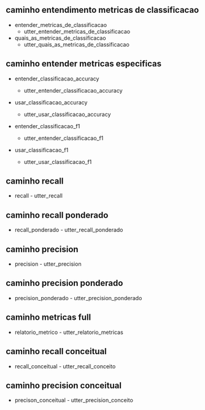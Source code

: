 ## caminho entendimento metricas de classificacao
* entender_metricas_de_classificacao
	- utter_entender_metricas_de_classificacao
* quais_as_metricas_de_classificacao
	- utter_quais_as_metricas_de_classificacao

## caminho entender metricas especificas

* entender_classificacao_accuracy
	- utter_entender_classificacao_accuracy

* usar_classificacao_accuracy
	- utter_usar_classificacao_accuracy

* entender_classificacao_f1
	- utter_entender_classificacao_f1

* usar_classificacao_f1
	- utter_usar_classificacao_f1

## caminho recall
* recall
		-	utter_recall

## caminho recall ponderado
* recall_ponderado
 		- utter_recall_ponderado

## caminho precision
* precision
		- utter_precision

## caminho precision ponderado
* precision_ponderado
		- utter_precision_ponderado

## caminho metricas full
* relatorio_metrico
		- utter_relatorio_metricas

## caminho recall conceitual
* recall_conceitual
		- utter_recall_conceito

## caminho precision conceitual
* precison_conceitual
		- utter_precision_conceito
